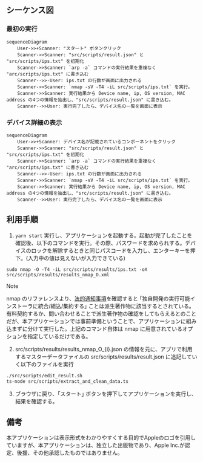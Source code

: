 
## シーケンス図
### 最初の実行
```mermaid
sequenceDiagram
    User->>+Scanner: "スタート" ボタンクリック
    Scanner->>Scanner: "src/scripts/result.json" と "src/scripts/ips.txt" を初期化
    Scanner->>Scanner: `arp -a` コマンドの実行結果を重複なく "arc/scripts/ips.txt" に書き込む
    Scanner-->>-User: ips.txt の行数が画面に出力される
    Scanner->>Scanner: `nmap -sV -T4 -iL src/scripts/ips.txt` を実行。
    Scanner->>Scanner: 実行結果から Device name, ip, OS version, MAC address の4つの情報を抽出し、"src/scripts/result.json" に書き込む。
    Scanner-->>User: 実行完了したら、デバイス名の一覧を画面に表示
```

### デバイス詳細の表示
```mermaid
sequenceDiagram
    User->>+Scanner: デバイス名が記載されているコンポーネントをクリック
    Scanner->>Scanner: "src/scripts/result.json" と "src/scripts/ips.txt" を初期化
    Scanner->>Scanner: `arp -a` コマンドの実行結果を重複なく "arc/scripts/ips.txt" に書き込む
    Scanner-->>-User: ips.txt の行数が画面に出力される
    Scanner->>Scanner: `nmap -sV -T4 -iL src/scripts/ips.txt` を実行。
    Scanner->>Scanner: 実行結果から Device name, ip, OS version, MAC address の4つの情報を抽出し、"src/scripts/result.json" に書き込む。
    Scanner-->>User: 実行完了したら、デバイス名の一覧を画面に表示
```

## 利用手順
1. `yarn start` 実行し、アプリケーションを起動する。起動が完了したことを確認後、以下のコマンドを実行。その際、パスワードを求められする。デバイスのロックを解除するときと同じパスコードを入力し、エンターキーを押下。(入力中の値は見えないが入力できている)
```
sudo nmap -O -T4 -iL src/scripts/results/ips.txt -oX src/scripts/results/results_nmap_O.xml
```

> [!NOTE]
> nmap のリファレンスより、[法的通知事項](https://nmap.org/man/ja/man-legal.html)を確認すると ｢独自開発の実行可能インストーラに統合/組込/集約する｣ ことは派生著作物に該当するとされている。有料契約するか、問い合わせることで派生著作物の確認をしてもらえるとのことだが、本アプリケーションでは事前準備ということで、アプリケーションに組み込まずに分けて実行した。上記のコマンド自体は nmap に用意されているオプションを指定しているだけである。

2. src/scripts/results/results_nmap_O_{i}.json の情報を元に、アプリで利用するマスターデータファイルの src/scripts/results/result.json に追記していく以下のファイルを実行
``` zsh
./src/scripts/edit_result.sh
ts-node src/scripts/extract_and_clean_data.ts
```

3. ブラウザに戻り、｢スタート｣ ボタンを押下してアプリケーションを実行し、結果を確認する。

## 備考
本アプリケーションは表示形式をわかりやすくする目的でAppleのロゴを引用していますが、本アプリケーションは、独立した出版物であり、Apple Inc.が認定、後援、その他承認したものではありません。